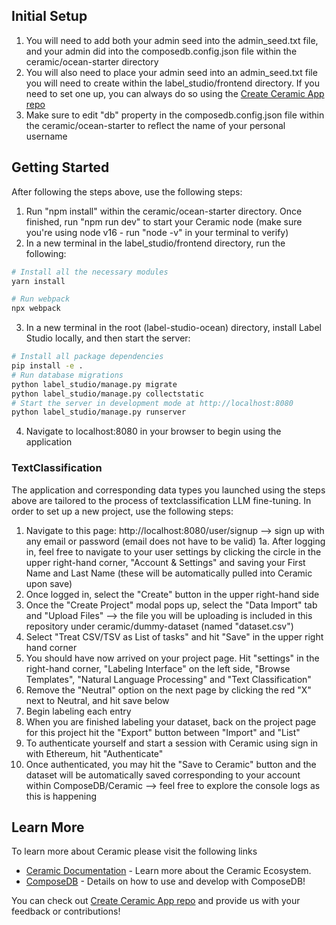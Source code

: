 ## Initial Setup

1. You will need to add both your admin seed into the admin_seed.txt file, and your admin did into the composedb.config.json file within the ceramic/ocean-starter directory
2. You will also need to place your admin seed into an admin_seed.txt file you will need to create within the label_studio/frontend directory. If you need to set one up, you can always do so using the [Create Ceramic App repo](https://github.com/ceramicstudio/create-ceramic-app)
3. Make sure to edit "db" property in the composedb.config.json file within the ceramic/ocean-starter to reflect the name of your personal username

## Getting Started

After following the steps above, use the following steps:

1. Run "npm install" within the ceramic/ocean-starter directory. Once finished, run "npm run dev" to start your Ceramic node (make sure you're using node v16 - run "node -v" in your terminal to verify)
2. In a new terminal in the label_studio/frontend directory, run the following:
```bash
# Install all the necessary modules
yarn install 

# Run webpack
npx webpack
```
3. In a new terminal in the root (label-studio-ocean) directory, install Label Studio locally, and then start the server: 
```bash
# Install all package dependencies
pip install -e .
# Run database migrations
python label_studio/manage.py migrate
python label_studio/manage.py collectstatic
# Start the server in development mode at http://localhost:8080
python label_studio/manage.py runserver
```

4. Navigate to localhost:8080 in your browser to begin using the application

### TextClassification

The application and corresponding data types you launched using the steps above are tailored to the process of textclassification LLM fine-tuning. In order to set up a new project, use the following steps:

1. Navigate to this page: http://localhost:8080/user/signup --> sign up with any email or password (email does not have to be valid)
1a. After logging in, feel free to navigate to your user settings by clicking the circle in the upper right-hand corner, "Account & Settings" and saving your First Name and Last Name (these will be automatically pulled into Ceramic upon save)
2. Once logged in, select the "Create" button in the upper right-hand side
3. Once the "Create Project" modal pops up, select the "Data Import" tab and "Upload Files" --> the file you will be uploading is included in this repository under ceramic/dummy-dataset (named "dataset.csv")
4. Select "Treat CSV/TSV as List of tasks" and hit "Save" in the upper right hand corner
5. You should have now arrived on your project page. Hit "settings" in the right-hand corner, "Labeling Interface" on the left side, "Browse Templates", "Natural Language Processing" and "Text Classification"
6. Remove the "Neutral" option on the next page by clicking the red "X" next to Neutral, and hit save below
7. Begin labeling each entry 
8. When you are finished labeling your dataset, back on the project page for this project hit the "Export" button between "Import" and "List"
9. To authenticate yourself and start a session with Ceramic using sign in with Ethereum, hit "Authenticate"
10. Once authenticated, you may hit the "Save to Ceramic" button and the dataset will be automatically saved corresponding to your account within ComposeDB/Ceramic --> feel free to explore the console logs as this is happening

## Learn More

To learn more about Ceramic please visit the following links

- [Ceramic Documentation](https://developers.ceramic.network/learn/welcome/) - Learn more about the Ceramic Ecosystem.
- [ComposeDB](https://composedb.js.org/) - Details on how to use and develop with ComposeDB!

You can check out [Create Ceramic App repo](https://github.com/ceramicstudio/create-ceramic-app) and provide us with your feedback or contributions! 
